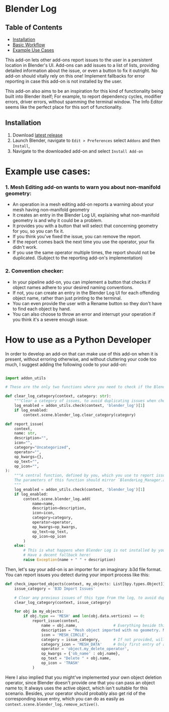 # Blender Log

## Table of Contents
- [Installation](#installation)
- [Basic Workflow](#basic-workflow)
- [Example Use Cases](#example-use-cases)


This add-on lets other add-ons report issues to the user in a persistent location in Blender's UI. 
Add-ons can add issues to a list of lists, providing detailed information about the issue, or even a button to fix it outright.
No add-on should vitally rely on this one! Implement fallbacks for error reporting in case this add-on is not installed by the user.

This add-on also aims to be an inspiration for this kind of functionality being built into Blender itself; For example, to report dependency cycles, modifier errors, driver errors, without spamming the terminal window. The Info Editor seems like the perfect place for this sort of functionality.

## Installation
1. Download [latest release](../addons/overview) 
2. Launch Blender, navigate to `Edit > Preferences` select `Addons` and then `Install`, 
3. Navigate to the downloaded add-on and select `Install Add-on` 

# Example use cases:

### 1. Mesh Editing add-on wants to warn you about non-manifold geometry:
- An operation in a mesh editing add-on reports a warning about your mesh having non-manifold geometry
- It creates an entry in the Blender Log UI, explaining what non-manifold geometry is and why it could be a problem.
- It provides you with a button that will select that concerning geometry for you, so you can fix it.
- If you think you've fixed the issue, you can remove the report.
- If the report comes back the next time you use the operator, your fix didn't work.
- If you use the same operator multiple times, the report should not be duplicated. (Subject to the reporting add-on's implementation)

### 2. Convention checker:
- In your pipeline add-on, you can implement a button that checks if object names adhere to your desired naming conventions.
- If not, you can create an entry in the Blender Log UI for each offending object name, rather than just printing to the terminal.
- You can even provide the user with a Rename button so they don't have to find each object by hand.
- You can also choose to throw an error and interrupt your operation if you think it's a severe enough issue.


# How to use as a Python Developer
In order to develop an add-on that can make use of this add-on when it is present, without erroring otherwise, and without cluttering your code too much, I suggest adding the following code to your add-on:

```python

import addon_utils

# These are the only two functions where you need to check if the Blender Log add-on is present.

def clear_log_category(context, category: str):
    """Clear a category of issues, to avoid duplicating issues when checking for them multiple times."""
    log_enabled = addon_utils.check(context, 'blender_log')[1]
    if log_enabled:
        context.scene.blender_log.clear_category(category)

def report_issue(
    context,
    name: str,
    description="",
    icon="",
    category="Uncategorized",
    operator="",
    op_kwargs={},
    op_text="",
    op_icon="",
):
    """A central function, defined by you, which you use to report issues.
    The parameters of this function should mirror `BlenderLog_Manager.add()`.
    """
    log_enabled = addon_utils.check(context, 'blender_log')[1]
    if log_enabled:
        context.scene.blender_log.add(
            name=name,
            description=description,
            icon=icon,
            category=category,
            operator=operator,
            op_kwargs=op_kwargs,
            op_text=op_text,
            op_icon=op_icon
        )
    else:
        # This is what happens when Blender Log is not installed by your user. 
        # Have a decent fallback here!
        raise Exception(name + " " + description)
```

Then, let's say your add-on is an importer for an imaginary .b3d file format. You can report issues you detect during your import process like this:

```python
def check_imported_objects(context, my_objects: List[bpy.types.Object]):
    issue_category = 'B3D Import Issues'

    # Clear any previous issues of this type from the log, to avoid duplicate reports.
    clear_log_category(context, issue_category)

    for obj in my_objects:
        if obj.type == 'MESH' and len(obj.data.vertices) == 0:
            report_issue(context,
                name = obj.name,                # Everything beside this is optional.
                description = "Mesh object imported with no geometry. Might as well delete it.",
                icon = 'MESH_CIRCLE',
                category = issue_category,      # If not provided, will default to "Uncategorized".
                category_icon = 'MESH_DATA'     # Only first entry of a category will set the category's icon.
                operator = 'object.my_delete_operator',
                op_kwargs = {'ob_name' : obj.name},
                op_text = "Delete " + obj.name,
                op_icon = 'TRASH'
            )
```

Here I also implied that you might've implemented your own object deletion operator, since Blender doesn't provide one that you can pass an object name to; It always uses the active object, which isn't suitable for this scenario. Besides, your operator should probably also get rid of the corresponding issue entry, which you can do as easily as `context.scene.blender_log.remove_active()`.
